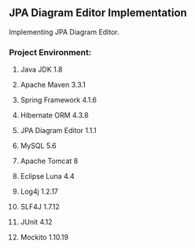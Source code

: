 ## JPA Diagram Editor Implementation ##
Implementing  JPA Diagram Editor.



### Project Environment: ###
1. Java JDK 1.8

2. Apache Maven 3.3.1

3. Spring Framework 4.1.6

4. Hibernate ORM 4.3.8

5. JPA Diagram Editor 1.1.1

6. MySQL 5.6 

7. Apache Tomcat 8

8. Eclipse Luna 4.4

9. Log4j 1.2.17

10. SLF4J 1.7.12

11. JUnit 4.12

12. Mockito 1.10.19
